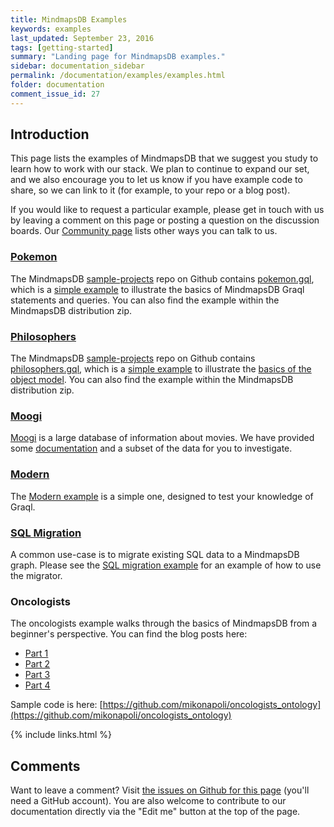 ```yaml
---
title: MindmapsDB Examples
keywords: examples
last_updated: September 23, 2016
tags: [getting-started]
summary: "Landing page for MindmapsDB examples."
sidebar: documentation_sidebar
permalink: /documentation/examples/examples.html
folder: documentation
comment_issue_id: 27
---
```



## Introduction

This page lists the examples of MindmapsDB that we suggest you study to learn how to work with our stack.  We plan to continue to expand our set, and we also encourage you to let us know if you have example code to share, so we can link to it (for example, to your repo or a blog post).

If you would like to request a particular example, please get in touch with us by leaving a comment on this page or posting a question on the discussion boards.  Our [Community page](https://mindmaps.io/community.html) lists other ways you can talk to us.

### [Pokemon](./pokemon.html)

The MindmapsDB [sample-projects](https://github.com/mindmapsdb/sample-projects) repo on Github contains [pokemon.gql](https://github.com/mindmapsdb/sample-projects/blob/master/pokemon.gql), which is a [simple example](./pokemon.html) to illustrate the basics of MindmapsDB Graql statements and queries. You can also find the example within the MindmapsDB distribution zip.

### [Philosophers](./philosophers.html)

The MindmapsDB [sample-projects](https://github.com/mindmapsdb/sample-projects) repo on Github contains [philosophers.gql](https://github.com/mindmapsdb/sample-projects/blob/master/philosophers.gql), which is a [simple example](./philosophers.html) to illustrate the [basics of the object model](../the-basics/mindmaps-basics.html). You can also find the example within the MindmapsDB distribution zip.


### [Moogi](./moogi.html)

[Moogi](https://moogi.co) is a large database of information about movies. We have provided some [documentation](./mini-moogi.html) and a subset of the data for you to investigate.

### [Modern](./modern.html)

The [Modern example](./modern.html) is a simple one, designed to test your knowledge of Graql.

### [SQL Migration](./SQL-migration.html)

A common use-case is to migrate existing SQL data to a MindmapsDB graph. Please see the [SQL migration example](../examples/SQL-migration.html) for an example of how to use the migrator.

### Oncologists

The oncologists example walks through the basics of MindmapsDB from a beginner's perspective. You can find the blog posts here:

* [Part 1](https://blog.mindmaps.io/adding-semantics-to-graph-databases-with-mindmapsdb-part-1-82022bbb3b1c#.fyfw6h93a)    
* [Part 2](https://blog.mindmaps.io/adding-semantics-to-graph-databases-with-mindmapsdb-part2-833ec05bd28#.moeauu6sd)
* [Part 3](https://blog.mindmaps.io/adding-semantics-to-graph-databases-with-mindmapsdb-part-3-5bd4c8be91ec#.1z2qtq8ms)
* [Part 4](https://blog.mindmaps.io/adding-semantics-to-graph-databases-with-mindmapsdb-part-4-e1125e02dc85#.fc9qnj9bc)


Sample code is here: [https://github.com/mikonapoli/oncologists_ontology](https://github.com/mikonapoli/oncologists_ontology)

{% include links.html %}


## Comments
Want to leave a comment? Visit <a href="https://github.com/mindmapsdb/docs/issues/27" target="_blank">the issues on Github for this page</a> (you'll need a GitHub account). You are also welcome to contribute to our documentation directly via the "Edit me" button at the top of the page.


